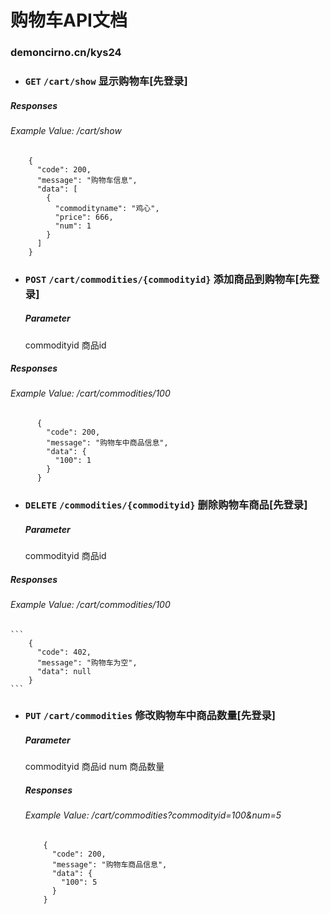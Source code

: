 # 购物车API文档

### demoncirno.cn/kys24

- ### `GET`   	`/cart/show`	显示购物车[先登录]
 ##### Responses 
  ###### Example Value:   /cart/show
  ```
      {
        "code": 200,
        "message": "购物车信息",
        "data": [
          {
            "commodityname": "鸡心",
            "price": 666,
            "num": 1
          }
        ]
      }
  ```
- ### `POST`  `/cart/commodities/{commodityid}`	添加商品到购物车[先登录]
  ##### Parameter
  commodityid           商品id
 ##### Responses 
  ###### Example Value:   /cart/commodities/100
  ```
        {
          "code": 200,
          "message": "购物车中商品信息",
          "data": {
            "100": 1
          }
        }
  ```
  - ### `DELETE`  `/commodities/{commodityid}`	删除购物车商品[先登录]
    ##### Parameter
    commodityid           商品id
   ##### Responses 
   ###### Example Value:   /cart/commodities/100
    ```
        {
          "code": 402,
          "message": "购物车为空",
          "data": null
        }
    ```
    
 - ### `PUT`   	`/cart/commodities`	修改购物车中商品数量[先登录]
     ##### Parameter
     commodityid        商品id
     num                商品数量
     ##### Responses 
      ###### Example Value:   /cart/commodities?commodityid=100&num=5
      ```
          {
            "code": 200,
            "message": "购物车商品信息",
            "data": {
              "100": 5
            }
          }
      ```